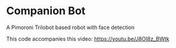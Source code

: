 # Companion Bot
A Pimoroni Trilobot based robot with face detection

This code accompanies this video: <https://youtu.be/J8OI8z_BWtk>
